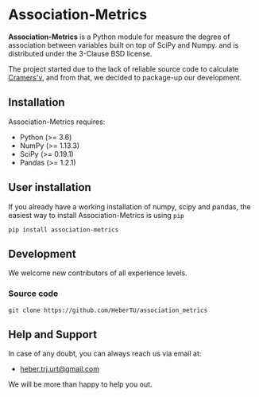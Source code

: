 # Association-Metrics

**Association-Metrics** is a Python module for measure the degree of association between variables built on top of SciPy and Numpy. and is distributed under the 3-Clause BSD license.

The project started due to the lack of reliable source code to calculate [Cramers'v](https://en.wikipedia.org/wiki/Cram%C3%A9r's_V), and from that, we decided to package-up our development. 


## Installation

Association-Metrics requires:

* Python (>= 3.6)
* NumPy (>= 1.13.3)
* SciPy (>= 0.19.1)
* Pandas (>= 1.2.1)


## User installation


If you already have a working installation of numpy, scipy and pandas, the easiest way to install Association-Metrics is using `pip`

`
pip install association-metrics
`

## Development

We welcome new contributors of all experience levels. 

### Source code

`
git clone https://github.com/HeberTU/association_metrics
`

## Help and Support

In case of any doubt, you can always reach us via email at:

* heber.trj.urt@gmail.com

We will be more than happy to help you out.

